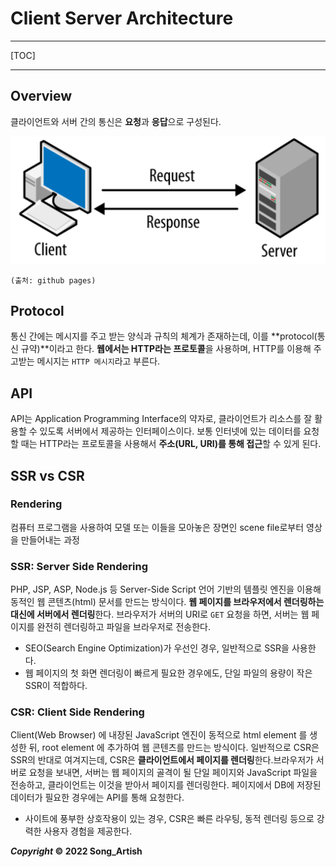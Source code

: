 # Client Server Architecture

---

[TOC]

---



## Overview

클라이언트와 서버 간의 통신은 **요청**과 **응답**으로 구성된다.

![client&server](img/client&server.png)

`(출처: github pages)`



## Protocol

통신 간에는 메시지를 주고 받는 양식과 규칙의 체계가 존재하는데, 이를 **protocol(통신 규약)**이라고 한다. **웹에서는 HTTP라는 프로토콜**을 사용하며, HTTP를 이용해 주고받는 메시지는 `HTTP 메시지`라고 부른다.



## API

API는 Application Programming Interface의 약자로, 클라이언트가 리소스를 잘 활용할 수 있도록 서버에서 제공하는 인터페이스이다. 보통 인터넷에 있는 데이터를 요청할 때는 HTTP라는 프로토콜을 사용해서 **주소(URL, URI)를 통해 접근**할 수 있게 된다.



## SSR vs CSR

### Rendering

컴퓨터 프로그램을 사용하여 모델 또는 이들을 모아놓은 장면인 scene file로부터 영상을 만들어내는 과정

### SSR: Server Side Rendering

PHP, JSP, ASP, Node.js 등 Server-Side Script 언어 기반의 템플릿 엔진을 이용해 동적인 웹 콘텐츠(html) 문서를 만드는 방식이다. **웹 페이지를 브라우저에서 렌더링하는 대신에 서버에서 렌더링**한다. 브라우저가 서버의 URI로 `GET` 요청을 하면, 서버는 웹 페이지를 완전히 렌더링하고 파일을 브라우저로 전송한다.

- SEO(Search Engine Optimization)가 우선인 경우, 일반적으로 SSR을 사용한다.
- 웹 페이지의 첫 화면 렌더링이 빠르게 필요한 경우에도, 단일 파일의 용량이 작은 SSR이 적합하다.

### CSR: Client Side Rendering

Client(Web Browser) 에 내장된 JavaScript 엔진이 동적으로 html element 를 생성한 뒤, root element 에 추가하여 웹 콘텐츠를 만드는 방식이다. 일반적으로 CSR은 SSR의 반대로 여겨지는데, CSR은 **클라이언트에서 페이지를 렌더링**한다.브라우저가 서버로 요청을 보내면, 서버는 웹 페이지의 골격이 될 단일 페이지와 JavaScript 파일을 전송하고, 클라이언트는 이것을 받아서 페이지를 렌더링한다. 페이지에서 DB에 저장된 데이터가 필요한 경우에는 API를 통해 요청한다.

- 사이트에 풍부한 상호작용이 있는 경우, CSR은 빠른 라우팅, 동적 렌더링 등으로 강력한 사용자 경험을 제공한다.



***Copyright* © 2022 Song_Artish**
